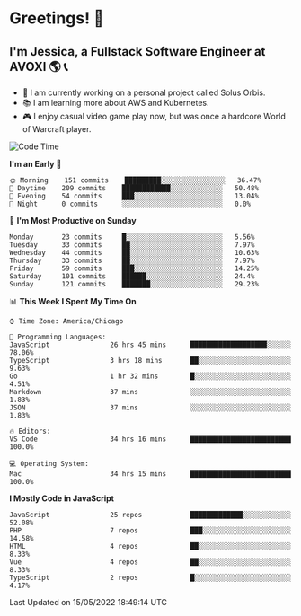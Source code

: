 # Greetings! 🧠

## I'm Jessica, a Fullstack Software Engineer at AVOXI 🌎 📞

- 🌟 I am currently working on a personal project called Solus Orbis.
- 📚 I am learning more about AWS and Kubernetes.
- 🎮 I enjoy casual video game play now, but was once a hardcore World of Warcraft player.

<!--START_SECTION:waka-->
![Code Time](http://img.shields.io/badge/Code%20Time-0%20secs-blue)

**I'm an Early 🐤** 

```text
🌞 Morning    151 commits    █████████░░░░░░░░░░░░░░░░   36.47% 
🌆 Daytime    209 commits    ████████████░░░░░░░░░░░░░   50.48% 
🌃 Evening    54 commits     ███░░░░░░░░░░░░░░░░░░░░░░   13.04% 
🌙 Night      0 commits      ░░░░░░░░░░░░░░░░░░░░░░░░░   0.0%

```
📅 **I'm Most Productive on Sunday** 

```text
Monday       23 commits     █░░░░░░░░░░░░░░░░░░░░░░░░   5.56% 
Tuesday      33 commits     ██░░░░░░░░░░░░░░░░░░░░░░░   7.97% 
Wednesday    44 commits     ██░░░░░░░░░░░░░░░░░░░░░░░   10.63% 
Thursday     33 commits     ██░░░░░░░░░░░░░░░░░░░░░░░   7.97% 
Friday       59 commits     ███░░░░░░░░░░░░░░░░░░░░░░   14.25% 
Saturday     101 commits    ██████░░░░░░░░░░░░░░░░░░░   24.4% 
Sunday       121 commits    ███████░░░░░░░░░░░░░░░░░░   29.23%

```


📊 **This Week I Spent My Time On** 

```text
⌚︎ Time Zone: America/Chicago

💬 Programming Languages: 
JavaScript               26 hrs 45 mins      ███████████████████░░░░░░   78.06% 
TypeScript               3 hrs 18 mins       ██░░░░░░░░░░░░░░░░░░░░░░░   9.63% 
Go                       1 hr 32 mins        █░░░░░░░░░░░░░░░░░░░░░░░░   4.51% 
Markdown                 37 mins             ░░░░░░░░░░░░░░░░░░░░░░░░░   1.83% 
JSON                     37 mins             ░░░░░░░░░░░░░░░░░░░░░░░░░   1.83%

🔥 Editors: 
VS Code                  34 hrs 16 mins      █████████████████████████   100.0%

💻 Operating System: 
Mac                      34 hrs 15 mins      █████████████████████████   100.0%

```

**I Mostly Code in JavaScript** 

```text
JavaScript               25 repos            █████████████░░░░░░░░░░░░   52.08% 
PHP                      7 repos             ███░░░░░░░░░░░░░░░░░░░░░░   14.58% 
HTML                     4 repos             ██░░░░░░░░░░░░░░░░░░░░░░░   8.33% 
Vue                      4 repos             ██░░░░░░░░░░░░░░░░░░░░░░░   8.33% 
TypeScript               2 repos             █░░░░░░░░░░░░░░░░░░░░░░░░   4.17%

```



 Last Updated on 15/05/2022 18:49:14 UTC
<!--END_SECTION:waka-->

<!--
**jessikuh/jessikuh** is a ✨ _special_ ✨ repository because its `README.md` (this file) appears on your GitHub profile.

Here are some ideas to get you started:

- 🔭 I’m currently working on ...
- 🌱 I’m currently learning ...
- 👯 I’m looking to collaborate on ...
- 🤔 I’m looking for help with ...
- 💬 Ask me about ...
- 📫 How to reach me: ...
- 😄 Pronouns: ...
- ⚡ Fun fact: ...
-->
